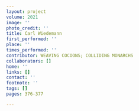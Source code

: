 ```yaml
---
layout: project
volume: 2021
image: ''
photo_credit: ''
title: Carl Wiedemann
first_performed: ''
place: ''
times_performed: ''
contributor: WEAVING COCOONS; COLLIDING MONARCHS
collaborators: []
home: ''
links: []
contact: ''
footnote: ''
tags: []
pages: 376-377

---
```




